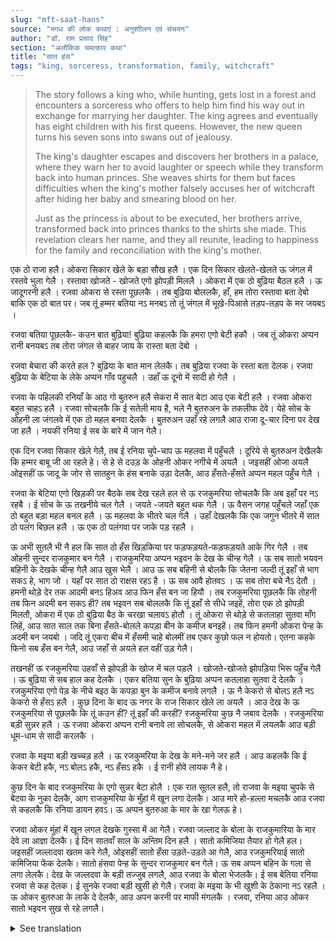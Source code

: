 ```yaml
---
slug: "mft-saat-hans"
source: "मगध की लोक कथाएं : अनुशाीलन एवं संचयन"
author: "डॉ. राम प्रसाद सिंह"
section: "अलौकिक चमत्‍कार कथा"
title: "सात हंस"
tags: "king, sorceress, transformation, family, witchcraft"
---
```

<blockquote>
The story follows a king who, while hunting, gets lost in a forest and encounters a sorceress who offers to help him find his way out in exchange for marrying her daughter. The king agrees and eventually has eight children with his first queens. However, the new queen turns his seven sons into swans out of jealousy. 

The king's daughter escapes and discovers her brothers in a palace, where they warn her to avoid laughter or speech while they transform back into human princes. She weaves shirts for them but faces difficulties when the king's mother falsely accuses her of witchcraft after hiding her baby and smearing blood on her. 

Just as the princess is about to be executed, her brothers arrive, transformed back into princes thanks to the shirts she made. This revelation clears her name, and they all reunite, leading to happiness for the family and reconciliation with the king's mother.
</blockquote>

एक ठो राजा हलै। ओकरा सिकार खेले के बड़ा सौख हलै । एक दिन सिकार खेलते-खेलते ऊ जंगल में रस्तवे भुला गेलै । रस्तावा खोजते - खोजते एगो झोपड़ी मिललै । ओकरा में एक ठो बुढ़िया बैठल हलै । ऊ जादूगरनी हलै । रजवा ओकरा से रस्ता पूछलकै । तब बुढ़िया बोललकै,  हाँ, हम तोरा रस्तावा बता देबो बाकि एक ठो बात पर। जब तूं हम्मर बतिया नऽ मनबऽ तो तूं जंगल में भूखे-पिआसे तड़प-तड़प के मर जयबऽ । 

रजवा बतिया पूछलकै- कउन बात बुढ़िया! बुढ़िया कहलकै कि हमरा एगो बेटी हकौ । जब तूं  ओकरा अप्पन रानी बनयबऽ तब तोरा जंगल से बाहर जाय के रास्ता बता देबो । 

रजवा बेचारा की करते हल ? बुढ़िया के बात मान लेलकै। तब बुढ़िया रजवा के रस्ता बता देलक। रजवा बुढ़िया के बेटिया के लेके अप्पन गाँव पहुचलै । उहाँ ऊ दूनो में सादी हो गेलै । 

रजवा के पहिलकी रनियाँ के आठ गो बुतरुन हलै सेकरा में सात बेटा आउ एक बेटी हलै । रजवा ओकरा बहुत चाहऽ हलै । रजवा सोचलकै कि ई सतेली माय है, भले नै बुतरुअन के तकलीफ देवे। येहे सोच के ओहनी ला जंगलवे में एक ठो महल बनवा देलकै । बुतरुअन उहाँ रहे लगलै आउ राजा दू-चार दिना पर देख जा हलै । नयकी रनिया ई सब के बारे में जान गेलै।
 
एक दिन रजवा सिकार खेले गेलै, तब ई रनिया चुपे-चाप ऊ महलवा में पहुँचलै । दूरिये से बुतरुअन देखैलकै कि हम्मर बाबू जी आ रहले हे। से हे से दउड़ के ओहनी ओकर नगीचे में अयलै । जइसहीं ओजा अयलै ओइसहीं ऊ जादू के जोर से सातहुन के हंस बनाके उड़ा देलकै, आउ हँसते-हँसते अप्पन महल पहुँच गेलै । 

रजवा के बेटिया एगो खिड़की पर बैठके सब देख रहले हल से ऊ रजकुमरिया सोचलकै कि अब इहाँ पर नऽ रहबै । ई सोच के ऊ तखनीये चल गेलै । जयते -जयते बहुत थक गेलै । ऊ वैसन जगह पहुँचले जहाँ एक ठो बहुत बड़ा महल बनल हलै । ऊ महलवा के भीतरे चल गेलै । उहाँ देखलकै कि एक जगुन भीतरे में सात ठो पलंग बिछल हलै । ऊ एक ठो पलंगवा पर जाके पड़ रहलै । 

ऊ अभी सुतलै भी नै हल कि सात ठो हँस खिड़किया पर फड़फड़यते-फड़फड़यते आके गिर गेलै । तब ओहनी सुन्दर राजकुमार बन गेलै । राजकुमरिया अप्पन भइवन के देख के चीन्ह गेलै । ऊ सब सातो भयवन बहिनी के देखके चीन्ह गेलै आउ खुस भेलै । आउ ऊ सब बहिनी से बोलकै कि जेतना जल्दी तूं इहाँ से भाग सकऽ हे, भाग जो । यहाँ पर सात ठो राक्षस रहऽ है । ऊ सब आवै होतवऽ । ऊ सब तोरा बचे नैऽ देतौ । हमनी थोड़े देर तक आदमी बनऽ हिअव आउ फिन हँस बन जा हियौ । तब रजकुमरिया पूछलकै कि तोहनी तब फिन अदमी बन सकऽ ही? तब भइवन सब बोललकै कि तूं इहाँ से सीधे जइहें, तोरा एक ठो झोपड़ी मिलतौ, ओकरा में एक ठो बुढ़िया बैठ के चरखा चलावऽ होतौ । तूं ओकरा से थोड़े से कतलाहा सुतवा माँग लिहें, आउ सात साल तक बिना हँसते-बोलले कपड़ा बीन के कमीज बनइहें। तब फिन हमनी ओकरा पेन्ह के अदमी बन जयबो । जदि तूं एकरा बीच में हँसमी चाहे बोलमीं तब एकर कुछो फल न होयतो। एतना कहके फिनो सब हँस बन गेलै, आउ जहाँ से अयले हल वहीं उड़ गेलै। 

तखनहीं ऊ रजकुमरिया उहवाँ से झोपड़ी के खोज में चल पड़लै । खोजते-खोजते झोपड़िया भिरू पहुँच गेलै । ऊ बुढ़िया से सब हाल कह देलकै । एकर बतिया सुन के बुढ़िया अप्पन कतलाहा सुतवा दे देलकै । रजकुमरिया एगो पेड़ के नीचे बइठ के कपड़ा बुन के कमीज बनावे लगलै । ऊ नै केकरो से बोलऽ हलै नऽ केकरो से हँसऽ हलै । कुछ दिना के बाद ऊ नगर के राज सिकार खेले ला अयलै । आउ देख के ऊ रजकुमरिया से पूछलकै कि तूं कउन हीं? तूं इहाँ की करहीं? रजकुमरिया कुछ नै जबाव देलकै । रजकुमरिया बड़ी सुन्नर हलै । ऊ रजवा ओकरा अप्पन रानी बनावे ला सोचलकै, से ओकरा महल में लयलकै आउ बड़ी धूम-धाम से सादी करलकै । 

रजवा के मइया बड़ी खच्चड़ हलै । ऊ रजकुमरिया के देख के मने-मने जर हलै । आउ कहलकै कि ई केकर बेटी हकै, नऽ बोलऽ हकै, नऽ हँसऽ हकै । ई रानी होवे लायक नै हे। 

कुछ दिन के बाद रजकुमरिया के एगो सुन्नर बेटा होलै । एक रात सूतल हलै, तो राजवा के मइया चुपके से बेटवा के नुका देलकै, आग राजकुमरिया के मुँहां में खून लगा देलकै। आउ मारे हो-हल्ला मचलकै आउ रजवा से कहलकै कि रनिया डायन हवऽ। ऊ अप्‍पन बुतरुआ के मार के खा गेलऊ हे। 

रजवा ओकर मुंहां में खून लगल देखके गुस्सा में आ गेलै। रजवा जल्लाद के बोला के राजकुमारिया के मार देवे ला आज्ञा देलकै। ई दिन सातवाँ साल के अन्तिम दिन हलै । सातो कमिजिया तैयार हो गेलै हल। जइसहीं जल्लादवा खतम करे गेलै, ओइसहीं सातो हँसा उड़ते-उड़ते आ गेलै,  आउ रजकुमरियाई सातो कमिज‍िया फेंक देलकै। सातो हंसवा पेन्ह के सुन्दर राजकुमार बन गेले। ऊ सब अप्‍पन बहिन के गला से लगा लेलकै। देख के जल्लदवा के बड़ी तज्‍जुब लगलै, आउ रजवा के बोला भेजलकै। ई सब बेतिया रनिया रजवा से कह देलक। ई सुनके रजवा बड़ी खुसी हो गेलै। रजवा के मइया के भी खुशी के ठेकाना नऽ रहलै । ऊ ओकर बुतरुआ के लाके दे देलकै, आउ अपन करनी पर माफी  मंगलकै । रजवा, रनिया आउ ओकर सातो भइवन सुख से रहे लगलै।  


<details>
<summary>See translation</summary>

Once there was a king who had a great passion for hunting. One day, while hunting, he lost his way in the forest. While searching for a path, he came across a hut where an old woman was sitting. She was a sorceress. The king asked her for directions. The old woman replied, "Yes, I will tell you the way, but on one condition. If you do not agree to my condition, you will die hungry and thirsty in the forest."

The king asked, "What is the condition, old woman?" She said, "I have a daughter. When you take her as your queen, I will tell you the way out of the forest."

What could the poor king do? He accepted the old woman's words. Then, the old woman told him the way, and the king took her daughter back to his village. There, they got married.

The king had eight children with his first queens — seven sons and one daughter, whom he loved very much. The king thought that this stepmother would not harm his children. Thinking this, he built a palace in the forest for his children. They began to live there, and the king visited them every few days. The new queen learned all about this.

One day, while the king was out hunting, the queen quietly went to the palace. From afar, the children saw their father coming and ran towards him. As soon as they reached him, she cast a spell and turned all seven of them into swans, and they flew away laughing back to their palace.

The king's daughter was watching from a window, and she thought to herself that she could no longer stay there. Thinking this, she ran away. She became very tired while fleeing and reached a place where a large palace stood. She entered the palace and saw that there were seven beds arranged inside. She went to one of the beds and lay down.

Just as she was about to fall asleep, the seven swans fluttered and fell onto the windowsill. Then, they turned into beautiful princes. The princess recognized her brothers as soon as she saw them. They also recognized their sister and were happy to see her. They told her, "As quickly as you can, get away from here. There are seven monsters living here. They will come for you, and they won't spare you. We will turn into humans for a little while and then back into swans. If you laugh or speak during that time, it will have dire consequences." After saying this, they turned back into swans and flew away from where they had come.

Then the princess set out to find the hut. After searching, she finally reached the hut. She explained everything to the old woman, who then gave her some thread. The princess sat under a tree and began to weave clothes to make a shirt. She did not speak or laugh at all. After a few days, the king came to hunt in the town and saw the princess. He asked her, "Who are you? What are you doing here?" The princess did not reply. She was very beautiful. The king thought of making her his queen, so he took her to his palace and married her with great fanfare.

The king's mother was very suspicious. Seeing the princess, she secretly became angry and wondered aloud who the daughter belonged to, as she neither spoke nor laughed. She thought the princess was unworthy of being a queen.

A few days later, the princess had a beautiful son. One night, while she was sleeping, the king's mother quietly hid the baby, smeared blood on the princess's mouth, and shouted, claiming that the queen was a witch and had eaten her own child.

When the king saw blood on the princess's mouth, he became angry. He ordered the executioner to kill the princess. This was the last day of the seventh year. The seven shirts were ready. As soon as the executioner was about to finish, the seven swans flew in and the daughter cast away the seven shirts. Wearing the swan's feathers, they transformed back into handsome princes. They embraced their sister. The executioner was astonished and reported everything to the king. The princes told the king what had happened. Hearing this, the king was overjoyed. The king’s mother was also very happy. She admitted to her mistake and asked for forgiveness. The king, the queen, and her seven brothers lived happily ever after.
</details>